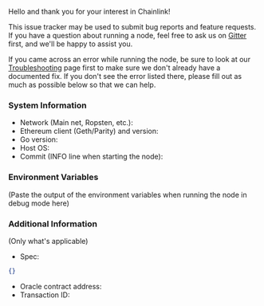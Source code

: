 Hello and thank you for your interest in Chainlink!

This issue tracker may be used to submit bug reports and feature requests. If you have a question about running a node, feel free to ask us on [Gitter](https://gitter.im/smartcontractkit-chainlink/Lobby) first, and we'll be happy to assist you.

If you came across an error while running the node, be sure to look at our [Troubleshooting](https://github.com/smartcontractkit/chainlink/wiki/Troubleshooting) page first to make sure we don't already have a documented fix. If you don't see the error listed there, please fill out as much as possible below so that we can help.

### System Information

- Network (Main net, Ropsten, etc.): 
- Ethereum client (Geth/Parity) and version: 
- Go version: 
- Host OS: 
- Commit (INFO line when starting the node): 

### Environment Variables

(Paste the output of the environment variables when running the node in debug mode here)

### Additional Information

(Only what's applicable)

- Spec:

```JSON
{}
```

- Oracle contract address: 
- Transaction ID: 